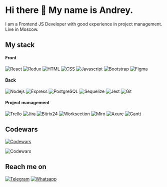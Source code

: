 # Hi there 👋 My name is Andrey.

I am a Frontend JS Developer with good experience in project management. Live in Moscow.

## My stack

#### Front

![React](https://img.shields.io/badge/React-3F72AF??style=for-the-badge&logo=react)
![Redux](https://img.shields.io/badge/Redux-764abc??style=for-the-badge&logo=redux)
![HTML](https://img.shields.io/badge/HTML-2D4059??style=for-the-badge&logo=html5)
![CSS](https://img.shields.io/badge/CSS-A2D5F2??style=for-the-badge&logo=css3)
![Javascript](https://img.shields.io/badge/Javascript-fcdc00??style=for-the-badge&logo=javascript&logoColor=FFFFFF)
![Bootstrap](https://img.shields.io/badge/Bootstrap-7532f9??style=for-the-badge&logo=bootstrap&logoColor=FFFFFF)
![Figma](https://img.shields.io/badge/Figma-00204A??style=for-the-badge&logo=figma&logoColor=00BBF0)

#### Back

![Nodejs](https://img.shields.io/badge/Nodejs-333333??style=for-the-badge&logo=node.js)
![Express](https://img.shields.io/badge/Express-283149??style=for-the-badge&logo=express)
![PostgreSQL](https://img.shields.io/badge/PostgreSQL-E8F1F5??style=for-the-badge&logo=postgresql)
![Sequelize](https://img.shields.io/badge/Sequelize-333333??style=for-the-badge&logo=sequelize)
![Jest](https://img.shields.io/badge/Jest-FEFFE4??style=for-the-badge&logo=jest&logoColor=15c213)
![Git](https://img.shields.io/badge/Git-FFFFFF??style=for-the-badge&logo=git)

#### Project management

![Trello](https://img.shields.io/badge/Trello-026aa7??style=for-the-badge&logo=Trello&logoColor=D6E4F0)
![Jira](https://img.shields.io/badge/Jira-D9FAFF??style=for-the-badge&logo=Jirasoftware&logoColor=2684ff)
![Bitrix24](https://img.shields.io/badge/Bitrix24-0bbbef??style=for-the-badge&logo=b24&logoColor=005893)
![Worksection](https://img.shields.io/badge/Worksection-77bb00??style=for-the-badge&logo=worksection&logoColor=005893)
![Miro](https://img.shields.io/badge/Miro-fec600??style=for-the-badge&logo=Miro&logoColor=050038)
![Axure](https://img.shields.io/badge/Axure-2a6ff6??style=for-the-badge&logo=Axure&logoColor=050038)
![Gantt](https://img.shields.io/badge/Gantt-008a7a??style=for-the-badge&logo=Gantt&logoColor=050038)

## Codewars

[![Codewars](https://img.shields.io/badge/Codewars-393232??style=for-the-badge&logo=codewars&logoColor=FF6464)](https://www.codewars.com/users/elefant86/badges/large)

![Codewars]([http://url/to/img.png](https://www.codewars.com/users/elefant86/badges/large))


## Reach me on

[![Telegram](https://img.shields.io/badge/Telegram-AEDEFC??style=for-the-badge&logo=telegram)](https://t.me/andrey_runov)
[![Whatsapp](https://img.shields.io/badge/Whatsapp-086972??style=for-the-badge&logo=whatsapp)](https://wa.me/79099154415)
